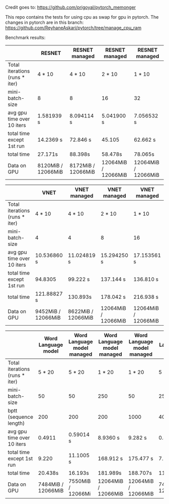 Credit goes to: https://github.com/prigoyal/pytorch_memonger

This repo contains the tests for using cpu as swap for gpu in pytorch. The changes in pytorch are in this branch: https://github.com/ReyhaneAskari/pytorch/tree/manage_cpu_ram


Benchmark results:


|                                | RESNET             | RESNET managed     | RESNET managed      | RESNET managed     
|--------------------------------|--------------------|--------------------|---------------------|--------------------
| Total iterations (runs * iter) | 4 * 10             | 4 * 10             | 2 * 10              | 1 * 10             
| mini-batch-size                | 8                  | 8                  | 16                  | 32                 
| avg gpu time over 10 iters     | 1.581939 s         | 8.094114 s         | 5.041900 s          | 7.056532 s         
| total time except 1st run      | 14.2369 s          | 72.846 s           | 45.105              | 62.662 s           
| total time                     | 27.171s            | 88.398s            | 58.478s             | 78.065s            
| Data on GPU                    | 8120MiB / 12066MiB | 8172MiB / 12066MiB | 12064MiB / 12066MiB | 12064MiB / 12066MiB





|                                | VNET               | VNET managed       | VNET managed        | VNET managed        
|--------------------------------|--------------------|--------------------|---------------------|---------------------
| Total iterations (runs * iter) | 4 * 10             | 4 * 10             | 2 * 10              | 1 * 10              
| mini-batch-size                | 4                  | 4                  | 8                   | 16                  
| avg gpu time over 10 iters     | 10.536860 s        | 11.024819 s        | 15.294250 s         | 17.153561 s         
| total time except 1st run      | 94.8305            | 99.222 s           | 137.144 s           | 136.810 s           
| total time                     | 121.88827 s        | 130.893s           | 178.042 s           | 216.938 s           
| Data on GPU                    | 9452MiB / 12066MiB | 8622MiB / 12066MiB | 12064MiB / 12066MiB | 12064MiB / 12066MiB 



|                                | Word Language model            | Word Language model managed   | Word Language model managed     | Word Language model managed     | Word Language model            | Word Language model managed    |
|--------------------------------|--------------------|-------------------|---------------------|---------------------|--------------------|--------------------|
| Total iterations (runs * iter) | 5 * 20             | 5 * 20            | 1 * 20              | 1 * 20              | 5 * 20             | 5 * 20             |
| mini-batch-size                | 50                 | 50                | 250                 | 50                  | 250                | 250                |
| bptt (sequence length)         | 200                | 200               | 200                 | 1000                | 40                 | 40                 |
| avg gpu time over 10 iters     | 0.4911             | 0.59014 s         | 8.9360 s            | 9.282 s             | 0.3872             | 0.3906 s           |
| total time except 1st run      | 9.220              | 11.1005 s         | 168.912 s           | 175.477 s           | 7.2463             | 7.310 s            |
| total time                     | 20.438s            | 16.193s           | 181.989s            | 188.707s            | 11.528s            | 12.290 s           |
| Data on GPU                    | 7484MiB / 12066MiB | 7550MiB / 12066Mi | 12064MiB / 12066MiB | 12064MiB / 12066MiB | 7486MiB / 12066MiB | 7552MiB / 12066MiB |
